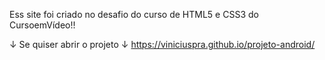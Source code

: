 
Ess site foi criado no desafio do curso
de HTML5 e CSS3 do CursoemVídeo!!

↓ Se quiser abrir o projeto ↓
https://viniciuspra.github.io/projeto-android/